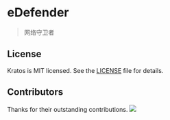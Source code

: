 # eDefender
> 网络守卫者


## License
Kratos is MIT licensed. See the [LICENSE](./LICENSE) file for details.

## Contributors
Thanks for their outstanding contributions.
<a href="https://github.com/easy-code/etracer/graphs/contributors">
  <img src="https://contrib.rocks/image?repo=easy-code/etracer" />
</a>